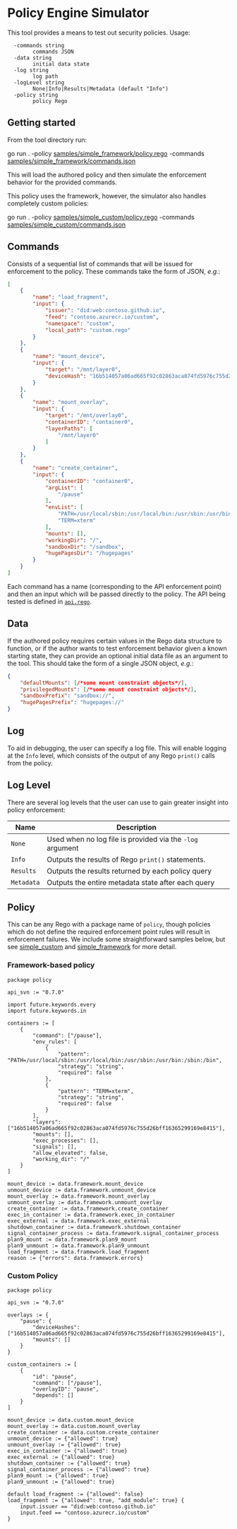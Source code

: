 # Policy Engine Simulator

This tool provides a means to test out security policies. Usage:

```
  -commands string
        commands JSON
  -data string
        initial data state
  -log string
        log path
  -logLevel string
        None|Info|Results|Metadata (default "Info")
  -policy string
        policy Rego
```

## Getting started

From the tool directory run:

   go run . -policy [samples/simple_framework/policy.rego](samples/simple_framework/policy.rego) -commands [samples/simple_framework/commands.json](samples/simple_framework/commands.json)

This will load the authored policy and then simulate the enforcement behavior
for the provided commands.

This policy uses the framework, however, the simulator also handles completely
custom policies:

   go run . -policy [samples/simple_custom/policy.rego](samples/simple_framework/policy.rego) -commands [samples/simple_custom/commands.json](samples/simple_custom/commands.json)

## Commands

Consists of a sequential list of commands that will be issued for enforcement to
the policy. These commands take the form of JSON, *e.g.*:

``` json
[
    {
        "name": "load_fragment",
        "input": {
            "issuer": "did:web:contoso.github.io",
            "feed": "contoso.azurecr.io/custom",
            "namespace": "custom",
            "local_path": "custom.rego"
        }
    },
    {
        "name": "mount_device",
        "input": {
            "target": "/mnt/layer0",
            "deviceHash": "16b514057a06ad665f92c02863aca074fd5976c755d26bff16365299169e8415"
        }
    },
    {
        "name": "mount_overlay",
        "input": {
            "target": "/mnt/overlay0",
            "containerID": "container0",
            "layerPaths": [
                "/mnt/layer0"
            ]
        }
    },
    {
        "name": "create_container",
        "input": {
            "containerID": "container0",
            "argList": [
                "/pause"
            ],
            "envList": [
                "PATH=/usr/local/sbin:/usr/local/bin:/usr/sbin:/usr/bin:/sbin:/bin",
                "TERM=xterm"
            ],
            "mounts": [],
            "workingDir": "/",
            "sandboxDir": "/sandbox",
            "hugePagesDir": "/hugepages"
        }
    }
]
```

Each command has a name (corresponding to the API enforcement point) and then
an input which will be passed directly to the policy. The API being tested
is defined in [`api.rego`](../../../pkg/securitypolicy/api.rego).

## Data

If the authored policy requires certain values in the Rego data structure to
function, or if the author wants to test enforcement behavior given a known
starting state, they can provide an optional initial data file as an argument
to the tool. This should take the form of a single JSON object, *e.g.*:

``` json
{
    "defaultMounts": [/*some mount constraint objects*/],
    "privilegedMounts": [/*some mount constraint objects*/],
    "sandboxPrefix": "sandbox://",
    "hugePagesPrefix": "hugepages://"
}
```

## Log

To aid in debugging, the user can specify a log file. This will enable logging
at the `Info` level, which consists of the output of any Rego `print()` calls
from the policy.

## Log Level

There are several log levels that the user can use to gain greater insight into
policy enforcement:

|    Name    |                       Description                         |
| ---------- | --------------------------------------------------------- |
| `None`     | Used when no log file is provided via the `-log` argument |
| `Info`     | Outputs the results of Rego `print()` statements.         |
| `Results`  | Outputs the results returned by each policy query         |
| `Metadata` | Outputs the entire metadata state after each query        |

## Policy

This can be any Rego with a package name of `policy`, though policies which do
not define the required enforcement point rules will result in enforcement
failures. We include some straightforward samples below, but see
[simple_custom](simple_custom) and [simple_framework](simple_framework)
for more detail.

### Framework-based policy

``` rego
package policy

api_svn := "0.7.0"

import future.keywords.every
import future.keywords.in

containers := [
    {
        "command": ["/pause"],
        "env_rules": [
            {
                "pattern": "PATH=/usr/local/sbin:/usr/local/bin:/usr/sbin:/usr/bin:/sbin:/bin",
                "strategy": "string",
                "required": false
            },
            {
                "pattern": "TERM=xterm",
                "strategy": "string",
                "required": false
            }
        ],
        "layers": ["16b514057a06ad665f92c02863aca074fd5976c755d26bff16365299169e8415"],
        "mounts": [],
        "exec_processes": [],
        "signals": [],
        "allow_elevated": false,
        "working_dir": "/"
    }
]

mount_device := data.framework.mount_device
unmount_device := data.framework.unmount_device
mount_overlay := data.framework.mount_overlay
unmount_overlay := data.framework.unmount_overlay
create_container := data.framework.create_container
exec_in_container := data.framework.exec_in_container
exec_external := data.framework.exec_external
shutdown_container := data.framework.shutdown_container
signal_container_process := data.framework.signal_container_process
plan9_mount := data.framework.plan9_mount
plan9_unmount := data.framework.plan9_unmount
load_fragment := data.framework.load_fragment
reason := {"errors": data.framework.errors}
```

### Custom Policy

``` rego
package policy

api_svn := "0.7.0"

overlays := {
    "pause": {
        "deviceHashes": ["16b514057a06ad665f92c02863aca074fd5976c755d26bff16365299169e8415"],
        "mounts": []
    }
}

custom_containers := [
    {
        "id": "pause",
        "command": ["/pause"],
        "overlayID": "pause",
        "depends": []
    }
]

mount_device := data.custom.mount_device
mount_overlay := data.custom.mount_overlay
create_container := data.custom.create_container
unmount_device := {"allowed": true}
unmount_overlay := {"allowed": true}
exec_in_container := {"allowed": true}
exec_external := {"allowed": true}
shutdown_container := {"allowed": true}
signal_container_process := {"allowed": true}
plan9_mount := {"allowed": true}
plan9_unmount := {"allowed": true}

default load_fragment := {"allowed": false}
load_fragment := {"allowed": true, "add_module": true} {
    input.issuer == "did:web:contoso.github.io"
    input.feed == "contoso.azurecr.io/custom"
}
```